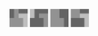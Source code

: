 ![floor stone squares-3](share/lair/floor_stone_squares/floor_stone_squares-3.png)
![floor stone squares-2](share/lair/floor_stone_squares/floor_stone_squares-2.png)
![floor stone squares-4](share/lair/floor_stone_squares/floor_stone_squares-4.png)
![floor stone squares-1](share/lair/floor_stone_squares/floor_stone_squares-1.png)
